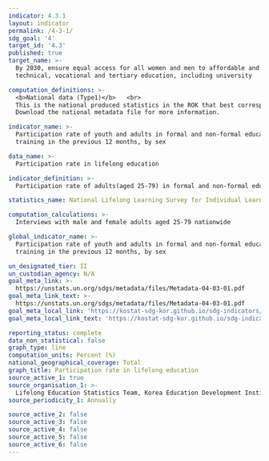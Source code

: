 ```yaml
---
indicator: 4.3.1
layout: indicator
permalink: /4-3-1/
sdg_goal: '4'
target_id: '4.3'
published: true
target_name: >-
  By 2030, ensure equal access for all women and men to affordable and quality
  technical, vocational and tertiary education, including university

computation_definitions: >-
  <b>National data (Type1)</b>   <br>
  This is the national produced statistics in the ROK that best corresponds to the definition of UN SDGs indicators. <br>
  Download the national metadata file for more information.

indicator_name: >-
  Participation rate of youth and adults in formal and non-formal education and
  training in the previous 12 months, by sex

data_name: >-
  Participation rate in lifelong education

indicator_definition: >-
  Participation rate of adults(aged 25-79) in formal and non-formal education and training in the previous 12 months

statistics_name: National Lifelong Learning Survey for Individual Learners

computation_calculations: >-
  Interviews with male and female adults aged 25-79 nationwide

global_indicator_name: >-
  Participation rate of youth and adults in formal and non-formal education and
  training in the previous 12 months, by sex

un_designated_tier: II
un_custodian_agency: N/A
goal_meta_link: >-
  https://unstats.un.org/sdgs/metadata/files/Metadata-04-03-01.pdf   
goal_meta_link_text: >-
  https://unstats.un.org/sdgs/metadata/files/Metadata-04-03-01.pdf   
goal_meta_local_link: 'https://kostat-sdg-kor.github.io/sdg-indicators/public/data/Metadata-04-03-01_ENG.pdf'
goal_meta_local_link_text: 'https://kostat-sdg-kor.github.io/sdg-indicators/public/data/Metadata-04-03-01_ENG.pdf'

reporting_status: complete
data_non_statistical: false
graph_type: line
computation_units: Percent (%)
national_geographical_coverage: Total
graph_title: Participation rate in lifelong education
source_active_1: true
source_organisation_1: >-
  Lifelong Education Statistics Team, Korea Education Development Institute
source_periodicity_1: Annually 

source_active_2: false
source_active_3: false
source_active_4: false
source_active_5: false
source_active_6: false
---
```


